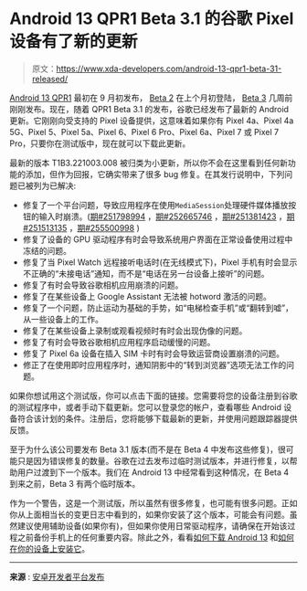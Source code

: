 # Android 13 QPR1 Beta 3.1 的谷歌 Pixel 设备有了新的更新

> 原文：<https://www.xda-developers.com/android-13-qpr1-beta-31-released/>

[Android 13 QPR1](https://www.xda-developers.com/google-has-released-android-13-qpr1-beta-1/) 最初在 9 月初发布， [Beta 2](https://www.xda-developers.com/android-13-qpr1-beta-2-released/) 在上个月初登陆， [Beta 3](https://www.xda-developers.com/android-13-qpr1-beta-3-released/) 几周前刚刚发布。现在，随着 QPR1 Beta 3.1 的发布，谷歌已经发布了最新的 Android 更新。它刚刚向受支持的 Pixel 设备提供，这意味着如果你有 Pixel 4a、Pixel 4a 5G、Pixel 5、Pixel 5a、Pixel 6、Pixel 6 Pro、Pixel 6a、Pixel 7 或 Pixel 7 Pro，只要你在测试版中，现在就可以下载此更新。

最新的版本 T1B3.221003.008 被归类为小更新，所以你不会在这里看到任何新功能的添加，但作为回报，它确实带来了很多 bug 修复。在其发行说明中，下列问题已被列为已解决:

*   修复了一个平台问题，导致应用程序在使用`MediaSession`处理硬件媒体播放按钮的输入时崩溃。([期#251798994](https://issuetracker.google.com/issues/251798994) ，[期#252665746](https://issuetracker.google.com/issues/252665746) ，[期#251381423](https://issuetracker.google.com/issues/251381423) ，[期#251513135](https://issuetracker.google.com/issues/251513135) ，[期#255500998](https://issuetracker.google.com/issues/255500998) )
*   修复了设备的 GPU 驱动程序有时会导致系统用户界面在正常设备使用过程中冻结的问题。
*   修复了当 Pixel Watch 远程接听电话时(在无线模式下)，Pixel 手机有时会显示不正确的“未接电话”通知，而不是“电话在另一台设备上接听”的问题。
*   修复了有时会导致谷歌相机应用崩溃的问题。
*   修复了在某些设备上 Google Assistant 无法被 hotword 激活的问题。
*   修复了一个问题，防止运动为基础的手势，如“电梯检查手机”或“翻转到嘘”，从一些设备上的工作。
*   修复了在某些设备上录制或观看视频时有时会出现伪像的问题。
*   修复了有时会导致谷歌相机应用程序启动缓慢的问题。
*   修复了 Pixel 6a 设备在插入 SIM 卡时有时会导致运营商设置崩溃的问题。
*   修正了在使用即时应用程序时，通知阴影中的“转到浏览器”选项无法工作的问题。

如果你想试用这个测试版，你可以点击下面的链接。您需要将您的设备注册到谷歌的测试程序中，或者手动下载更新。您可以登录您的帐户，查看哪些 Android 设备符合该计划的条件。注册后，您将能够下载最新的更新，并使用问题跟踪器提供反馈。

至于为什么该公司要发布 Beta 3.1 版本(而不是在 Beta 4 中发布这些修复)，很可能只是因为错误修复的数量。谷歌在过去发布过临时测试版本，并进行修复，以帮助用户过渡到下一个版本。我们在 Android 13 中经常看到这种情况，在 Beta 4 到来之前，Beta 3 有两个临时版本。

作为一个警告，这是一个测试版，所以虽然有很多修复，也可能有很多问题。正如你从上面相当长的变更日志中看到的，如果你安装了这个版本，可能会有问题。虽然建议使用辅助设备(如果你有)，但如果你使用日常驱动程序，请确保在开始该过程之前备份手机上的任何重要内容。除此之外，看看[如何下载 Android 13](http://www.xda-developers.com/how-to-download-android-13/) 和[如何在你的设备上安装它](https://www.xda-developers.com/how-to-install-android-13/)。

* * *

**来源** : [安卓开发者平台发布](https://developer.android.com/about/versions/13/release-notes)